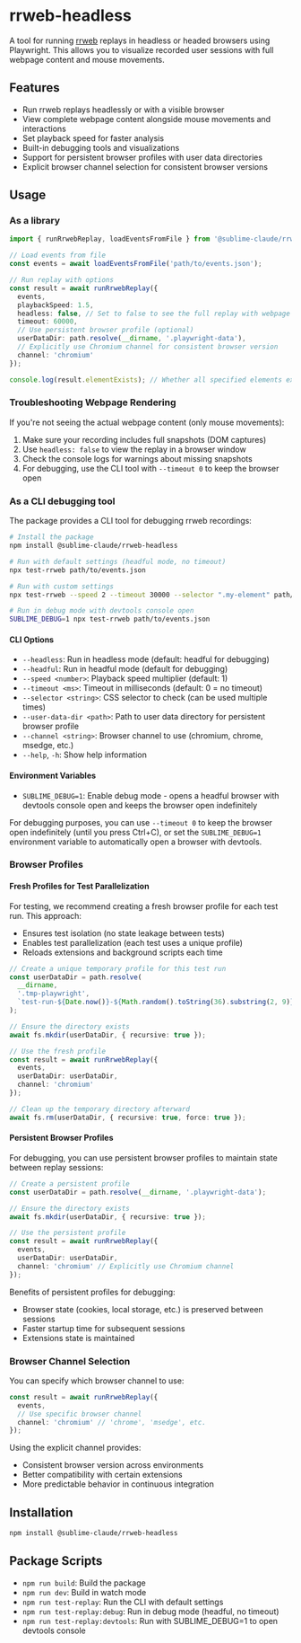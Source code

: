 # rrweb-headless

A tool for running [rrweb](https://github.com/rrweb-io/rrweb) replays in headless or headed browsers using Playwright. This allows you to visualize recorded user sessions with full webpage content and mouse movements.

## Features

- Run rrweb replays headlessly or with a visible browser
- View complete webpage content alongside mouse movements and interactions
- Set playback speed for faster analysis
- Built-in debugging tools and visualizations
- Support for persistent browser profiles with user data directories
- Explicit browser channel selection for consistent browser versions

## Usage

### As a library

```typescript
import { runRrwebReplay, loadEventsFromFile } from '@sublime-claude/rrweb-headless';

// Load events from file
const events = await loadEventsFromFile('path/to/events.json');

// Run replay with options
const result = await runRrwebReplay({
  events,
  playbackSpeed: 1.5,
  headless: false, // Set to false to see the full replay with webpage content
  timeout: 60000,
  // Use persistent browser profile (optional)
  userDataDir: path.resolve(__dirname, '.playwright-data'),
  // Explicitly use Chromium channel for consistent browser version
  channel: 'chromium'
});

console.log(result.elementExists); // Whether all specified elements exist
```

### Troubleshooting Webpage Rendering

If you're not seeing the actual webpage content (only mouse movements):

1. Make sure your recording includes full snapshots (DOM captures)
2. Use `headless: false` to view the replay in a browser window
3. Check the console logs for warnings about missing snapshots
4. For debugging, use the CLI tool with `--timeout 0` to keep the browser open

### As a CLI debugging tool

The package provides a CLI tool for debugging rrweb recordings:

```bash
# Install the package
npm install @sublime-claude/rrweb-headless

# Run with default settings (headful mode, no timeout)
npx test-rrweb path/to/events.json

# Run with custom settings
npx test-rrweb --speed 2 --timeout 30000 --selector ".my-element" path/to/events.json

# Run in debug mode with devtools console open
SUBLIME_DEBUG=1 npx test-rrweb path/to/events.json
```

#### CLI Options

- `--headless`: Run in headless mode (default: headful for debugging)
- `--headful`: Run in headful mode (default for debugging)
- `--speed <number>`: Playback speed multiplier (default: 1)
- `--timeout <ms>`: Timeout in milliseconds (default: 0 = no timeout)
- `--selector <string>`: CSS selector to check (can be used multiple times)
- `--user-data-dir <path>`: Path to user data directory for persistent browser profile
- `--channel <string>`: Browser channel to use (chromium, chrome, msedge, etc.)
- `--help`, `-h`: Show help information

#### Environment Variables

- `SUBLIME_DEBUG=1`: Enable debug mode - opens a headful browser with devtools console open and keeps the browser open indefinitely

For debugging purposes, you can use `--timeout 0` to keep the browser open indefinitely (until you press Ctrl+C), or set the `SUBLIME_DEBUG=1` environment variable to automatically open a browser with devtools.

### Browser Profiles

#### Fresh Profiles for Test Parallelization

For testing, we recommend creating a fresh browser profile for each test run. This approach:
- Ensures test isolation (no state leakage between tests)
- Enables test parallelization (each test uses a unique profile)
- Reloads extensions and background scripts each time

```typescript
// Create a unique temporary profile for this test run
const userDataDir = path.resolve(
  __dirname,
  '.tmp-playwright',
  `test-run-${Date.now()}-${Math.random().toString(36).substring(2, 9)}`
);

// Ensure the directory exists
await fs.mkdir(userDataDir, { recursive: true });

// Use the fresh profile
const result = await runRrwebReplay({
  events,
  userDataDir: userDataDir,
  channel: 'chromium'
});

// Clean up the temporary directory afterward
await fs.rm(userDataDir, { recursive: true, force: true });
```

#### Persistent Browser Profiles

For debugging, you can use persistent browser profiles to maintain state between replay sessions:

```typescript
// Create a persistent profile
const userDataDir = path.resolve(__dirname, '.playwright-data');

// Ensure the directory exists
await fs.mkdir(userDataDir, { recursive: true });

// Use the persistent profile
const result = await runRrwebReplay({
  events,
  userDataDir: userDataDir,
  channel: 'chromium' // Explicitly use Chromium channel
});
```

Benefits of persistent profiles for debugging:
- Browser state (cookies, local storage, etc.) is preserved between sessions
- Faster startup time for subsequent sessions
- Extensions state is maintained

### Browser Channel Selection

You can specify which browser channel to use:

```typescript
const result = await runRrwebReplay({
  events,
  // Use specific browser channel
  channel: 'chromium' // 'chrome', 'msedge', etc.
});
```

Using the explicit channel provides:
- Consistent browser version across environments
- Better compatibility with certain extensions
- More predictable behavior in continuous integration

## Installation

```bash
npm install @sublime-claude/rrweb-headless
```

## Package Scripts

- `npm run build`: Build the package
- `npm run dev`: Build in watch mode
- `npm run test-replay`: Run the CLI with default settings
- `npm run test-replay:debug`: Run in debug mode (headful, no timeout)
- `npm run test-replay:devtools`: Run with SUBLIME_DEBUG=1 to open devtools console
